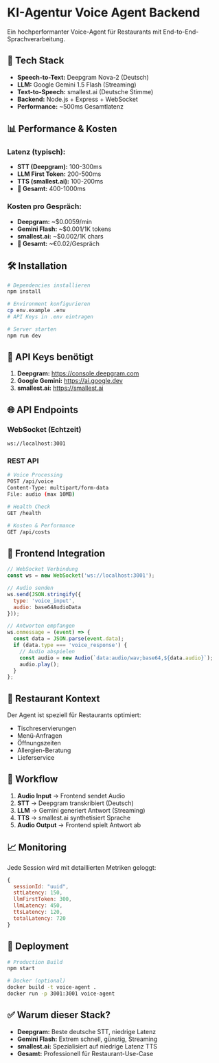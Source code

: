 # KI-Agentur Voice Agent Backend

Ein hochperformanter Voice-Agent für Restaurants mit End-to-End-Sprachverarbeitung.

## 🚀 Tech Stack

- **Speech-to-Text:** Deepgram Nova-2 (Deutsch)
- **LLM:** Google Gemini 1.5 Flash (Streaming)  
- **Text-to-Speech:** smallest.ai (Deutsche Stimme)
- **Backend:** Node.js + Express + WebSocket
- **Performance:** ~500ms Gesamtlatenz

## 📊 Performance & Kosten

### Latenz (typisch):
- **STT (Deepgram):** 100-300ms
- **LLM First Token:** 200-500ms  
- **TTS (smallest.ai):** 100-200ms
- **🎯 Gesamt:** 400-1000ms

### Kosten pro Gespräch:
- **Deepgram:** ~$0.0059/min
- **Gemini Flash:** ~$0.001/1K tokens
- **smallest.ai:** ~$0.002/1K chars
- **🎯 Gesamt:** ~€0.02/Gespräch

## 🛠 Installation

```bash
# Dependencies installieren
npm install

# Environment konfigurieren
cp env.example .env
# API Keys in .env eintragen

# Server starten
npm run dev
```

## 🔧 API Keys benötigt

1. **Deepgram:** https://console.deepgram.com
2. **Google Gemini:** https://ai.google.dev
3. **smallest.ai:** https://smallest.ai

## 🌐 API Endpoints

### WebSocket (Echtzeit)
```
ws://localhost:3001
```

### REST API
```bash
# Voice Processing
POST /api/voice
Content-Type: multipart/form-data
File: audio (max 10MB)

# Health Check
GET /health

# Kosten & Performance
GET /api/costs
```

## 📱 Frontend Integration

```javascript
// WebSocket Verbindung
const ws = new WebSocket('ws://localhost:3001');

// Audio senden
ws.send(JSON.stringify({
  type: 'voice_input',
  audio: base64AudioData
}));

// Antworten empfangen
ws.onmessage = (event) => {
  const data = JSON.parse(event.data);
  if (data.type === 'voice_response') {
    // Audio abspielen
    const audio = new Audio(`data:audio/wav;base64,${data.audio}`);
    audio.play();
  }
};
```

## 🎯 Restaurant Kontext

Der Agent ist speziell für Restaurants optimiert:
- Tischreservierungen
- Menü-Anfragen  
- Öffnungszeiten
- Allergien-Beratung
- Lieferservice

## 🔄 Workflow

1. **Audio Input** → Frontend sendet Audio
2. **STT** → Deepgram transkribiert (Deutsch)
3. **LLM** → Gemini generiert Antwort (Streaming)
4. **TTS** → smallest.ai synthetisiert Sprache
5. **Audio Output** → Frontend spielt Antwort ab

## 📈 Monitoring

Jede Session wird mit detaillierten Metriken geloggt:
```javascript
{
  sessionId: "uuid",
  sttLatency: 150,
  llmFirstToken: 300, 
  llmLatency: 450,
  ttsLatency: 120,
  totalLatency: 720
}
```

## 🚀 Deployment

```bash
# Production Build
npm start

# Docker (optional)
docker build -t voice-agent .
docker run -p 3001:3001 voice-agent
```

## ✅ Warum dieser Stack?

- **Deepgram:** Beste deutsche STT, niedrige Latenz
- **Gemini Flash:** Extrem schnell, günstig, Streaming
- **smallest.ai:** Spezialisiert auf niedrige Latenz TTS
- **Gesamt:** Professionell für Restaurant-Use-Case 